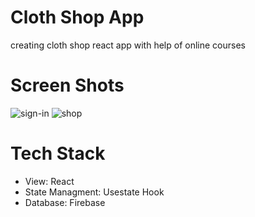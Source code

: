 # Cloth Shop App
creating cloth shop react app with help of online courses
# Screen Shots
![sign-in](https://user-images.githubusercontent.com/99872321/195392729-ccc01df2-3329-40c0-abe3-99254b20d472.PNG)
![shop](https://user-images.githubusercontent.com/99872321/195392753-c4b6cc4e-fbb6-4c82-adb1-1b83a7a15223.PNG)
# Tech Stack
* View: React
* State Managment: Usestate Hook
* Database: Firebase
